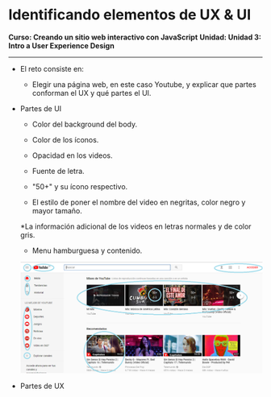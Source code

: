# Identificando elementos de UX & UI

**Curso: Creando un sitio web interactivo con JavaScript**
**Unidad:  Unidad 3: Intro a User Experience Design**

***

* El reto consiste en:

   * Elegir una página web, en este caso Youtube, y explicar que partes conforman el UX y qué partes el UI.

* Partes de UI
  
  * Color del background del body. 

  * Color de los íconos. 

  * Opacidad en los videos.

  * Fuente de letra.

  * "50+" y su ícono respectivo.  

  * El estilo de poner el nombre del video en negritas, color negro y mayor tamaño.

  *La información adicional de los videos en letras normales y de color gris.

  * Menu hamburguesa y contenido. 

  ![UI-Youtube](assets/img/youtube.PNG)


* Partes de UX 